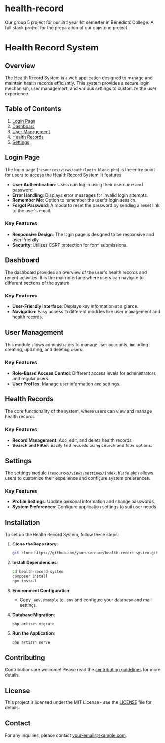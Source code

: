 # health-record
Our group 5 project for our 3rd year 1st semester in Benedicto College. A full stack project for the preparation of our capstone project

# Health Record System

## Overview
The Health Record System is a web application designed to manage and maintain health records efficiently. This system provides a secure login mechanism, user management, and various settings to customize the user experience.

## Table of Contents
1. [Login Page](#login-page)
2. [Dashboard](#dashboard)
3. [User Management](#user-management)
4. [Health Records](#health-records)
5. [Settings](#settings)

## Login Page
The login page (`resources/views/auth/login.blade.php`) is the entry point for users to access the Health Record System. It features:

- **User Authentication**: Users can log in using their username and password.
- **Error Handling**: Displays error messages for invalid login attempts.
- **Remember Me**: Option to remember the user's login session.
- **Forgot Password**: A modal to reset the password by sending a reset link to the user's email.

### Key Features
- **Responsive Design**: The login page is designed to be responsive and user-friendly.
- **Security**: Utilizes CSRF protection for form submissions.

## Dashboard
The dashboard provides an overview of the user's health records and recent activities. It is the main interface where users can navigate to different sections of the system.

### Key Features
- **User-Friendly Interface**: Displays key information at a glance.
- **Navigation**: Easy access to different modules like user management and health records.

## User Management
This module allows administrators to manage user accounts, including creating, updating, and deleting users.

### Key Features
- **Role-Based Access Control**: Different access levels for administrators and regular users.
- **User Profiles**: Manage user information and settings.

## Health Records
The core functionality of the system, where users can view and manage health records.

### Key Features
- **Record Management**: Add, edit, and delete health records.
- **Search and Filter**: Easily find records using search and filter options.

## Settings
The settings module (`resources/views/settings/index.blade.php`) allows users to customize their experience and configure system preferences.

### Key Features
- **Profile Settings**: Update personal information and change passwords.
- **System Preferences**: Configure application settings to suit user needs.

## Installation
To set up the Health Record System, follow these steps:

1. **Clone the Repository**: 
   ```bash
   git clone https://github.com/yourusername/health-record-system.git
   ```

2. **Install Dependencies**:
   ```bash
   cd health-record-system
   composer install
   npm install
   ```

3. **Environment Configuration**:
   - Copy `.env.example` to `.env` and configure your database and mail settings.

4. **Database Migration**:
   ```bash
   php artisan migrate
   ```

5. **Run the Application**:
   ```bash
   php artisan serve
   ```

## Contributing
Contributions are welcome! Please read the [contributing guidelines](CONTRIBUTING.md) for more details.

## License
This project is licensed under the MIT License - see the [LICENSE](LICENSE) file for details.

## Contact
For any inquiries, please contact [your-email@example.com](mailto:your-email@example.com).



